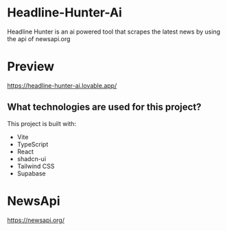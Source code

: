 # Headline-Hunter-Ai
Headline Hunter is an ai powered tool that scrapes the latest news by using the api of newsapi.org

# Preview 
https://headline-hunter-ai.lovable.app/

## What technologies are used for this project?

This project is built with:

- Vite
- TypeScript
- React
- shadcn-ui
- Tailwind CSS
- Supabase

# NewsApi
https://newsapi.org/
